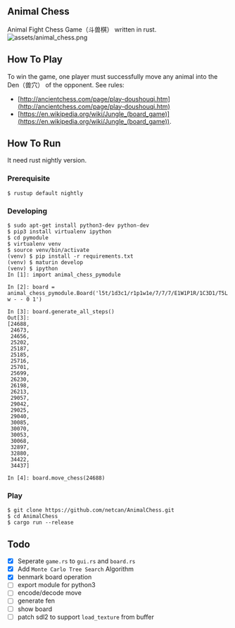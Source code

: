 ## Animal Chess
Animal Fight Chess Game（斗兽棋） written in rust.
![assets/animal_chess.png](assets/animal_chess.png)

## How To Play
To win the game, one player must successfully move any animal into the Den（兽穴） of the opponent.
See rules:
- [http://ancientchess.com/page/play-doushouqi.htm](http://ancientchess.com/page/play-doushouqi.htm)
- [https://en.wikipedia.org/wiki/Jungle_(board_game)](https://en.wikipedia.org/wiki/Jungle_(board_game)).

## How To Run
It need rust nightly version.

### Prerequisite
```
$ rustup default nightly
```

### Developing
```
$ sudo apt-get install python3-dev python-dev
$ pip3 install virtualenv ipython
$ cd pymodule
$ virtualenv venv
$ source venv/bin/activate
(venv) $ pip install -r requirements.txt
(venv) $ maturin develop
(venv) $ ipython
In [1]: import animal_chess_pymodule

In [2]: board = animal_chess_pymodule.Board('l5t/1d3c1/r1p1w1e/7/7/7/E1W1P1R/1C3D1/T5L w - - 0 1')

In [3]: board.generate_all_steps()
Out[3]:
[24688,
 24673,
 24656,
 25202,
 25187,
 25185,
 25716,
 25701,
 25699,
 26230,
 26198,
 26213,
 29057,
 29042,
 29025,
 29040,
 30085,
 30070,
 30053,
 30068,
 32897,
 32880,
 34422,
 34437]

In [4]: board.move_chess(24688)
```

### Play
```
$ git clone https://github.com/netcan/AnimalChess.git
$ cd AnimalChess
$ cargo run --release
```

## Todo
- [X] Seperate `game.rs` to `gui.rs` and `board.rs`
- [x] Add `Monte Carlo Tree Search` Algorithm
- [X] benmark board operation
- [ ] export module for python3
- [ ] encode/decode move
- [ ] generate fen
- [ ] show board
- [ ] patch sdl2 to support `load_texture` from buffer
